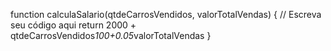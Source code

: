 function calculaSalario(qtdeCarrosVendidos, valorTotalVendas) {
// Escreva seu código aqui
return 2000 + qtdeCarrosVendidos*100+0.05*valorTotalVendas
}
